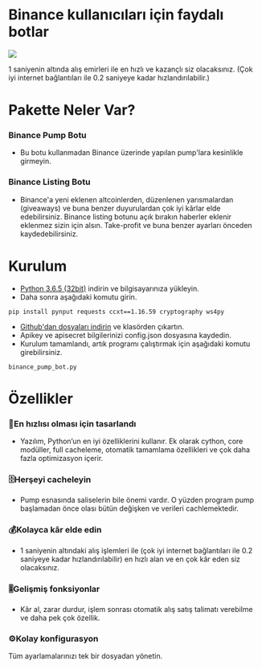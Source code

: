 # Binance kullanıcıları için faydalı botlar

![](https://image.ibb.co/kpCga9/make_money.jpg)

1 saniyenin altında alış emirleri ile en hızlı ve kazançlı siz olacaksınız. 
(Çok iyi internet bağlantıları ile 0.2 saniyeye kadar hızlandırılabilir.)

# Pakette Neler Var?
### Binance Pump Botu
* Bu botu kullanmadan Binance üzerinde yapılan pump'lara kesinlikle girmeyin. 
### Binance Listing Botu
* Binance'a yeni eklenen altcoinlerden, düzenlenen yarısmalardan (giveaways) ve buna benzer duyurulardan çok iyi kârlar elde edebilirsiniz. Binance listing botunu açık bırakın haberler eklenir eklenmez sizin için alsın. Take-profit ve buna benzer ayarları önceden kaydedebilirsiniz. 

# Kurulum  
* [Python 3.6.5 (32bit)](https://www.python.org/ftp/python/3.6.5/python-3.6.5.exe) indirin ve bilgisayarınıza yükleyin. 
* Daha sonra aşağıdaki komutu girin. 
```
pip install pynput requests ccxt==1.16.59 cryptography ws4py
```
* [Github'dan dosyaları indirin](https://github.com/lukacci/binance-pump-bot/archive/master.zip) ve klasörden çıkartın. 
* Apikey ve apisecret bilgilerinizi config.json dosyasına kaydedin. 
* Kurulum tamamlandı, artık programı çalıştırmak için aşağıdaki komutu girebilirsiniz. 
```
binance_pump_bot.py 
```

# Özellikler
### 🚀En hızlısı olması için tasarlandı 
* Yazılım, Python’un en iyi özelliklerini kullanır. Ek olarak cython, core modüller, full cacheleme, otomatik tamamlama özellikleri ve çok daha fazla optimizasyon içerir.
### 🗄️Herşeyi cacheleyin
* Pump esnasında saliselerin bile önemi vardır. O yüzden program pump başlamadan önce olası bütün değişken ve verileri cachlemektedir.
### 💰Kolayca kâr elde edin
* 1 saniyenin altındaki alış işlemleri ile (çok iyi internet bağlantıları ile 0.2 saniyeye kadar hızlandırılabilir) en hızlı alan ve en çok kâr eden siz olacaksınız.
### 🎚️Gelişmiş fonksiyonlar
* Kâr al, zarar durdur, işlem sonrası otomatik alış satış talimatı verebilme ve daha pek çok özellik.
### ⚙️Kolay konfigurasyon
Tüm ayarlamalarınızı tek bir dosyadan yönetin.
  
  



